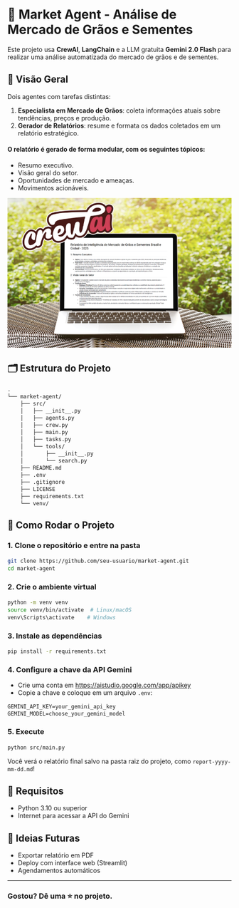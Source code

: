 # 🌽 Market Agent - Análise de Mercado de Grãos e Sementes

Este projeto usa **CrewAI**, **LangChain** e a LLM gratuita **Gemini 2.0 Flash** para realizar uma análise automatizada do mercado de grãos e de sementes.

## 🧠 Visão Geral

Dois agentes com tarefas distintas:

1. **Especialista em Mercado de Grãos**: coleta informações atuais sobre tendências, preços e produção.
2. **Gerador de Relatórios**: resume e formata os dados coletados em um relatório estratégico.

#### O relatório é gerado de forma modular, com os seguintes tópicos:

- Resumo executivo.
- Visão geral do setor.
- Oportunidades de mercado e ameaças.
- Movimentos acionáveis.

![](https://raw.githubusercontent.com/josehenriqueroveda/josehenriqueroveda/refs/heads/master/assets/projects/market-agent.jpg)

## 🗂️ Estrutura do Projeto

```
.
└── market-agent/
    ├── src/
    │   ├── __init__.py
    │   ├── agents.py
    │   ├── crew.py
    │   ├── main.py
    │   ├── tasks.py
    │   └── tools/
    │       ├── __init__.py
    │       └── search.py
    ├── README.md
    ├── .env
    ├── .gitignore
    ├── LICENSE
    ├── requirements.txt
    └── venv/
```

## 🚀 Como Rodar o Projeto

### 1. Clone o repositório e entre na pasta

```bash
git clone https://github.com/seu-usuario/market-agent.git
cd market-agent
```

### 2. Crie o ambiente virtual

```bash
python -m venv venv
source venv/bin/activate  # Linux/macOS
venv\Scripts\activate    # Windows
```

### 3. Instale as dependências

```bash
pip install -r requirements.txt
```

### 4. Configure a chave da API Gemini

- Crie uma conta em https://aistudio.google.com/app/apikey
- Copie a chave e coloque em um arquivo `.env`:

```
GEMINI_API_KEY=your_gemini_api_key
GEMINI_MODEL=choose_your_gemini_model
```

### 5. Execute

```bash
python src/main.py
```

Você verá o relatório final salvo na pasta raiz do projeto, como `report-yyyy-mm-dd.md`!

## 📌 Requisitos

- Python 3.10 ou superior
- Internet para acessar a API do Gemini

## 🔮 Ideias Futuras

- Exportar relatório em PDF
- Deploy com interface web (Streamlit)
- Agendamentos automáticos

---

### Gostou? Dê uma ⭐ no projeto.
